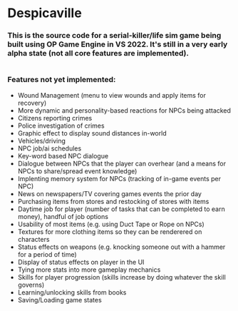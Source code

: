 # Despicaville
### This is the source code for a serial-killer/life sim game being built using OP Game Engine in VS 2022. It's still in a very early alpha state (not all core features are implemented).
# 
### Features not yet implemented:
- Wound Management (menu to view wounds and apply items for recovery)
- More dynamic and personality-based reactions for NPCs being attacked
- Citizens reporting crimes
- Police investigation of crimes
- Graphic effect to display sound distances in-world
- Vehicles/driving
- NPC job/ai schedules
- Key-word based NPC dialogue
- Dialogue between NPCs that the player can overhear (and a means for NPCs to share/spread event knowledge)
- Implenting memory system for NPCs (tracking of in-game events per NPC)
- News on newspapers/TV covering games events the prior day
- Purchasing items from stores and restocking of stores with items
- Daytime job for player (number of tasks that can be completed to earn money), handful of job options
- Usability of most items (e.g. using Duct Tape or Rope on NPCs)
- Textures for more clothing items so they can be renderered on characters
- Status effects on weapons (e.g. knocking someone out with a hammer for a period of time)
- Display of status effects on player in the UI
- Tying more stats into more gameplay mechanics
- Skills for player progression (skills increase by doing whatever the skill governs)
- Learning/unlocking skills from books
- Saving/Loading game states
